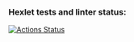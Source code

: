 ### Hexlet tests and linter status:
[![Actions Status](https://github.com/Gexeg/frontend-project-46/actions/workflows/hexlet-check.yml/badge.svg)](https://github.com/Gexeg/frontend-project-46/actions)
